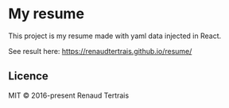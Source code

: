 # My resume

This project is my resume made with yaml data injected in React.

See result here: https://renaudtertrais.github.io/resume/

## Licence

MIT © 2016-present Renaud Tertrais
